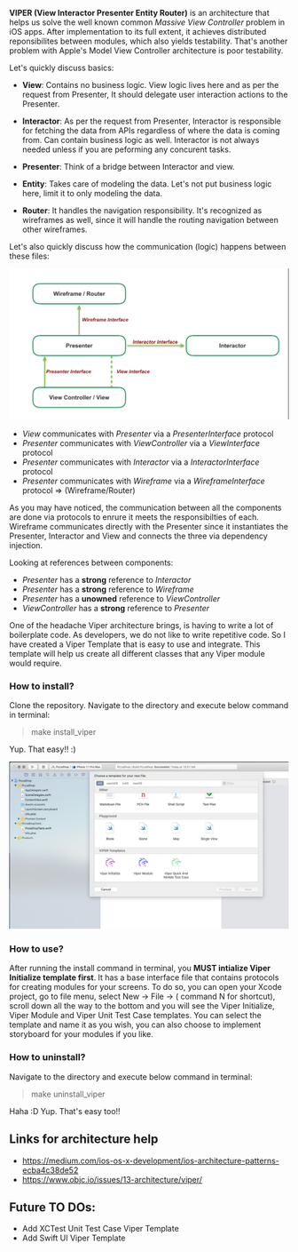 
**VIPER (View Interactor Presenter Entity Router)** is an architecture that helps us solve the well known common *Massive View Controller* problem in iOS apps. After implementation to its full extent, it achieves distributed reponsibilites between modules, which also yields testability. That's another problem with Apple's Model View Controller architecture is poor testability.

Let's quickly discuss basics:

* **View**:  Contains no business logic. View logic lives here and as per the request from Presenter, It should delegate user interaction actions to the Presenter. 

* **Interactor**: As per the request from Presenter, Interactor is responsible for fetching the data from APIs regardless of where the data is coming from. Can contain business logic as well. Interactor is not always needed unless if you are peforming any concurent tasks. 

* **Presenter**: Think of a bridge between Interactor and view. 

* **Entity**: Takes care of modeling the data. Let's not put business logic here, limit it to only modeling the data.

* **Router**: It handles the navigation responsibility. It's recognized as wireframes as well, since it will handle the routing navigation between other wireframes. 


Let's also quickly discuss how the communication (logic) happens between these files:

![](/Images/interfaceComs.jpg "iOS VIPER Interface/Protocols")

* *View* communicates with *Presenter* via a *PresenterInterface* protocol
* *Presenter* communicates with *ViewController* via a *ViewInterface* protocol
* *Presenter* communicates with *Interactor* via a *InteractorInterface* protocol
* *Presenter* communicates with *Wireframe* via a *WireframeInterface* protocol  => (Wireframe/Router)

As you may have noticed, the communication between all the components are done via protocols to enrure it meets the responsibilties of each. Wireframe communicates directly with the Presenter since it instantiates the Presenter, Interactor and View and connects the three via dependency injection.

Looking at references between components:

* *Presenter* has a **strong** reference to *Interactor*
* *Presenter* has a **strong** reference to *Wireframe*
* *Presenter* has a **unowned** reference to *ViewController*
* *ViewController* has a **strong** reference to *Presenter*


One of the headache Viper architecture brings, is having to write a lot of boilerplate code. As developers, we do not like to write repetitive code. So I have created a Viper Template that is easy to use and integrate. This template will help us create all different classes that any Viper module would require. 

### How to install?

Clone the repository. Navigate to the directory and execute below command in terminal:
>  make install_viper

Yup. That easy!! :)

![](/Images/select_template_screenshot.jpg "VIPER Templates")

### How to use?

After running the install command in terminal, you **MUST intialize Viper Initialize template first**. It has a base interface file that contains protocols for creating modules for your screens. To do so, you can open your Xcode project, go to file menu, select New -> File -> ( command N for shortcut), scroll down all the way to the bottom and you will see the Viper Initialize, Viper Module and Viper Unit Test Case templates. You can select the template and name it as you wish, you can also choose to implement storyboard for your modules if you like. 


### How to uninstall?

Navigate to the directory and execute below command in terminal:
>  make uninstall_viper


Haha :D Yup. That's easy too!!


## Links for architecture help

* https://medium.com/ios-os-x-development/ios-architecture-patterns-ecba4c38de52
* https://www.objc.io/issues/13-architecture/viper/

## Future TO DOs: 

* Add XCTest Unit Test Case Viper Template
* Add Swift UI Viper Template
